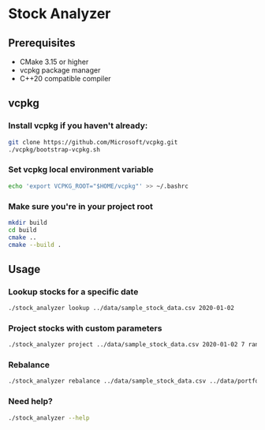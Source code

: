 # Stock Analyzer

## Prerequisites
- CMake 3.15 or higher
- vcpkg package manager
- C++20 compatible compiler

## vcpkg 

### Install vcpkg if you haven't already:
```bash
git clone https://github.com/Microsoft/vcpkg.git
./vcpkg/bootstrap-vcpkg.sh
```

### Set vcpkg local environment variable
```bash
echo 'export VCPKG_ROOT="$HOME/vcpkg"' >> ~/.bashrc
```

### Make sure you're in your project root
```bash
mkdir build
cd build
cmake ..
cmake --build .
```

## Usage

### Lookup stocks for a specific date
```bash
./stock_analyzer lookup ../data/sample_stock_data.csv 2020-01-02
```

### Project stocks with custom parameters
```bash
./stock_analyzer project ../data/sample_stock_data.csv 2020-01-02 7 random
```

### Rebalance
```bash
./stock_analyzer rebalance ../data/sample_stock_data.csv ../data/portfolio.json 5 3 random
```

### Need help?
```bash
./stock_analyzer --help
```